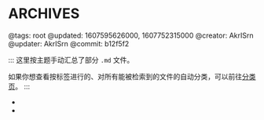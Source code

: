 # ARCHIVES

@tags: root
@updated: 1607595626000, 1607752315000
@creator: AkrISrn
@updater: AkrISrn
@commit: b12f5f2

:::
这里按主题手动汇总了部分 `.md` 文件。

如果你想查看按标签进行的、对所有能被检索到的文件的自动分类，可以前往[分类页](/categories.md "#")。
:::

- [](/docs/compile.md "#")
- [](/docs/config.md "#")

